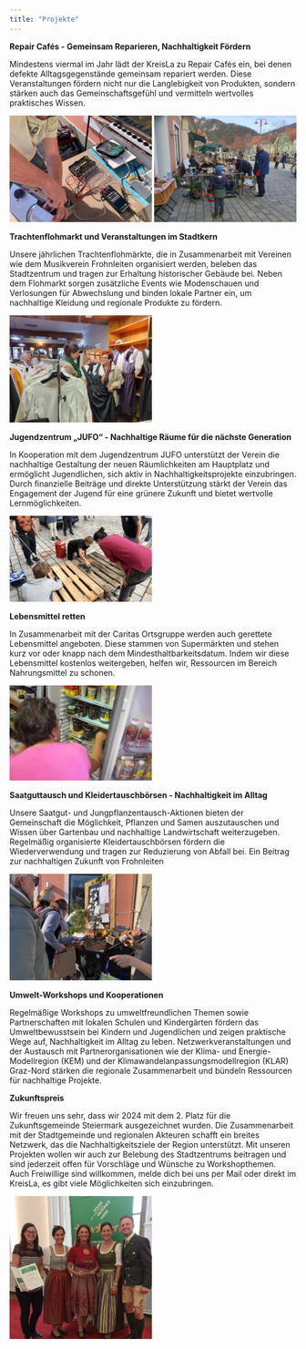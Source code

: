 ```yaml
---
title: "Projekte"
---
```


**Repair Cafés - Gemeinsam Reparieren, Nachhaltigkeit Fördern**

Mindestens viermal im Jahr lädt der KreisLa zu Repair Cafés ein, bei denen defekte Alltagsgegenstände gemeinsam repariert werden. Diese Veranstaltungen fördern nicht nur die Langlebigkeit von Produkten, sondern stärken auch das Gemeinschaftsgefühl und vermitteln wertvolles praktisches Wissen.

<img src="assets/RC3.jpg" alt="drawing" width="250"/> <img src="assets/RC1.jpg" alt="drawing" width="250"/>

**Trachtenflohmarkt und Veranstaltungen im Stadtkern**

Unsere jährlichen Trachtenflohmärkte, die in Zusammenarbeit mit Vereinen wie dem Musikverein Frohnleiten organisiert werden, beleben das Stadtzentrum und tragen zur Erhaltung historischer Gebäude bei. Neben dem Flohmarkt sorgen zusätzliche Events wie Modenschauen und Verlosungen für Abwechslung und binden lokale Partner ein, um nachhaltige Kleidung und regionale Produkte zu fördern.

<img src="assets/Trachtenflohmarkt2.jpg" alt="drawing" width="250"/> 

**Jugendzentrum „JUFO“ - Nachhaltige Räume für die nächste Generation**

In Kooperation mit dem Jugendzentrum JUFO unterstützt der Verein die nachhaltige Gestaltung der neuen Räumlichkeiten am Hauptplatz und ermöglicht Jugendlichen, sich aktiv in Nachhaltigkeitsprojekte einzubringen. Durch finanzielle Beiträge und direkte Unterstützung stärkt der Verein das Engagement der Jugend für eine grünere Zukunft und bietet wertvolle Lernmöglichkeiten.

<img src="assets/Jufo.jpg" alt="drawing" width="250"/> 

**Lebensmittel retten**

In Zusammenarbeit mit der Caritas Ortsgruppe werden auch gerettete Lebensmittel angeboten. Diese stammen von Supermärkten und stehen kurz vor oder knapp nach dem Mindesthaltbarkeitsdatum. Indem wir diese Lebensmittel kostenlos weitergeben, helfen wir, Ressourcen im Bereich Nahrungsmittel zu schonen.

<img src="assets/Lebensmittelrettung.jpg" alt="drawing" width="250"/> 

**Saatguttausch und Kleidertauschbörsen - Nachhaltigkeit im Alltag**

Unsere Saatgut- und Jungpflanzentausch-Aktionen bieten der Gemeinschaft die Möglichkeit, Pflanzen und Samen auszutauschen und Wissen über Gartenbau und nachhaltige Landwirtschaft weiterzugeben. Regelmäßig organisierte Kleidertauschbörsen fördern die Wiederverwendung und tragen zur Reduzierung von Abfall bei.
Ein Beitrag zur nachhaltigen Zukunft von Frohnleiten

<img src="assets/RC2.jpg" alt="drawing" width="250"/> 

**Umwelt-Workshops und Kooperationen**

Regelmäßige Workshops zu umweltfreundlichen Themen sowie Partnerschaften mit lokalen Schulen und Kindergärten fördern das Umweltbewusstsein bei Kindern und Jugendlichen und zeigen praktische Wege auf, Nachhaltigkeit im Alltag zu leben. Netzwerkveranstaltungen und der Austausch mit Partnerorganisationen wie der Klima- und Energie-Modellregion (KEM) und der Klimawandelanpassungsmodellregion (KLAR) Graz-Nord stärken die regionale Zusammenarbeit und bündeln Ressourcen für nachhaltige Projekte.

**Zukunftspreis**

Wir freuen uns sehr, dass wir 2024 mit dem 2. Platz für die Zukunftsgemeinde Steiermark ausgezeichnet wurden. Die Zusammenarbeit mit der Stadtgemeinde und regionalen Akteuren schafft ein breites Netzwerk, das die Nachhaltigkeitsziele der Region unterstützt. Mit unseren Projekten wollen wir auch zur Belebung des Stadtzentrums beitragen und sind jederzeit offen für Vorschläge und Wünsche zu Workshopthemen. Auch Freiwillige sind willkommen, melde dich bei uns per Mail oder direkt im KreisLa, es gibt viele Möglichkeiten sich einzubringen.

<img src="assets/Zukunftspreis.jpg" alt="drawing" width="250"/> 
